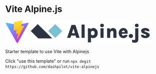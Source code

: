 # Vite Alpine.js

<img src="/favicon.svg" height="75" /><img src="/alpine.svg" height="75" />

Starter template to use Vite with Alpinejs

Click "use this template" or run `npx degit https://github.com/dashpilot/vite-alpinejs`
